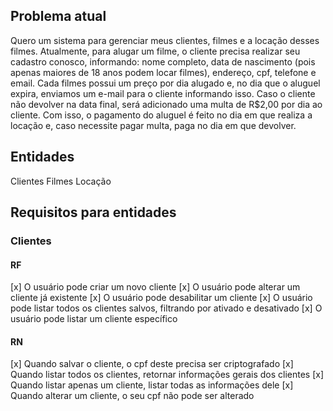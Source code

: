 ## Problema atual

Quero um sistema para gerenciar meus clientes, filmes e a locação desses filmes.
Atualmente, para alugar um filme, o cliente precisa realizar seu cadastro conosco, informando: nome completo, data de nascimento (pois apenas maiores de 18 anos podem locar filmes), endereço, cpf, telefone e email. Cada filmes possui um preço por dia alugado e, no dia que o aluguel expira, enviamos um e-mail para o cliente informando isso. Caso o cliente não devolver na data final, será adicionado uma multa de R$2,00 por dia ao cliente. Com isso, o pagamento do aluguel é feito no dia em que realiza a locação e, caso necessite pagar multa, paga no dia em que devolver.

## Entidades

Clientes
Filmes
Locação


## Requisitos para entidades

### Clientes

#### RF

[x] O usuário pode criar um novo cliente 
[x] O usuário pode alterar um cliente já existente
[x] O usuário pode desabilitar um cliente
[x] O usuário pode listar todos os clientes salvos, filtrando por ativado e desativado
[x] O usuário pode listar um cliente específico

#### RN

[x] Quando salvar o cliente, o cpf deste precisa ser criptografado
[x] Quando listar todos os clientes, retornar informações gerais dos clientes
[x] Quando listar apenas um cliente, listar todas as informações dele
[x] Quando alterar um cliente, o seu cpf não pode ser alterado
